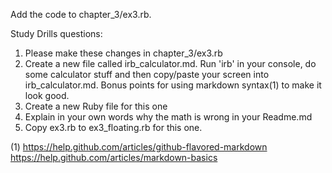 Add the code to chapter_3/ex3.rb.

Study Drills questions:

1)  Please make these changes in chapter_3/ex3.rb
2)  Create a new file called irb_calculator.md.  Run 'irb' in your console, do some calculator stuff and then copy/paste your screen into irb_calculator.md.  Bonus points for using markdown syntax(1) to make it look good.
3)  Create a new Ruby file for this one
4)  Explain in your own words why the math is wrong in your Readme.md
5)  Copy ex3.rb to ex3_floating.rb for this one.

(1)  https://help.github.com/articles/github-flavored-markdown
       https://help.github.com/articles/markdown-basics

